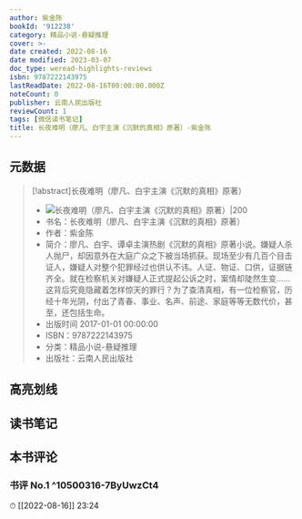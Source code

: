 ```yaml
---
author: 紫金陈
bookId: '912238'
category: 精品小说-悬疑推理
cover: >-
date created: 2022-08-16
date modified: 2023-03-07
doc_type: weread-highlights-reviews
isbn: 9787222143975
lastReadDate: 2022-08-16T00:00:00.000Z
noteCount: 0
publisher: 云南人民出版社
reviewCount: 1
tags: [微信读书笔记]
title: 长夜难明（廖凡、白宇主演《沉默的真相》原著）-紫金陈
---
```


## 元数据

>[!abstract]长夜难明（廖凡、白宇主演《沉默的真相》原著）
> - ![长夜难明（廖凡、白宇主演《沉默的真相》原著）|200](https://wfqqreader-1252317822.image.myqcloud.com/cover/238/912238/t7_912238.jpg)
> - 书名：长夜难明（廖凡、白宇主演《沉默的真相》原著）
> - 作者：紫金陈
> - 简介：廖凡、白宇、谭卓主演热剧《沉默的真相》原著小说。嫌疑人杀人抛尸，却因意外在大庭广众之下被当场抓获。现场至少有几百个目击证人，嫌疑人对整个犯罪经过也供认不讳。人证、物证、口供，证据链齐全。就在检察机关对嫌疑人正式提起公诉之时，案情却陡然生变……这背后究竟隐藏着怎样惊天的罪行？为了查清真相，有一位检察官，历经十年光阴，付出了青春、事业、名声、前途、家庭等等无数代价，甚至，还包括生命。
> - 出版时间 2017-01-01 00:00:00
> - ISBN：9787222143975
> - 分类：精品小说-悬疑推理
> - 出版社：云南人民出版社

## 高亮划线

## 读书笔记

## 本书评论

### 书评 No.1 ^10500316-7ByUwzCt4

⏱ [[2022-08-16]] 23:24
